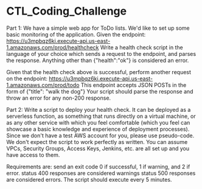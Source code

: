# CTL_Coding_Challenge

Part 1:
We have a simple web app for ToDo lists. We'd like to set up some basic monitoring of the application. Given the endpoint: https://u3mpbqz6ki.execute-api.us-east-1.amazonaws.com/prod/healthcheck Write a health check script in the language of your choice which sends a request to the endpoint, and parses the response. Anything other than {"health":"ok"} is considered an error.

Given that the health check above is successful, perform another request on the endpoint: https://u3mpbqz6ki.execute-api.us-east-1.amazonaws.com/prod/todo This endpoint accepts JSON POSTs in the form of {"title": "walk the dog"} Your script should parse the response and throw an error for any non-200 response.

Part 2:
Write a script to deploy your health check. It can be deployed as a serverless function, as something that runs directly on a virtual machine, or as any other service with which you feel comfortable (which you feel can showcase a basic knowledge and experience of deployment processes). Since we don't have a test AWS account for you, please use pseudo-code. We don't expect the script to work perfectly as written. You can assume VPCs, Security Groups, Access Keys, Jenkins, etc. are all set up and you have access to them.

Requirements are: send an exit code 0 if successful, 1 if warning, and 2 if error. status 400 responses are considered warnings status 500 responses are considered errors. The script should execute every 5 minutes.
